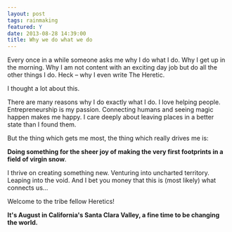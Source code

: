 ```yaml
---
layout: post
tags: rainmaking
featured: Y
date: 2013-08-28 14:39:00
title: Why we do what we do
---
```

Every once in a while someone asks me why I do what I do. Why I get up in the morning. Why I am not content with an exciting day job but do all the other things I do. Heck – why I even write The Heretic.

I thought a lot about this.

There are many reasons why I do exactly what I do. I love helping people. Entrepreneurship is my passion. Connecting humans and seeing magic happen makes me happy. I care deeply about leaving places in a better state than I found them.

But the thing which gets me most, the thing which really drives me is:

**Doing something for the sheer joy of making the very first footprints in a field of virgin snow**.

I thrive on creating something new. Venturing into uncharted territory. Leaping into the void. And I bet you money that this is (most likely) what connects us…

Welcome to the tribe fellow Heretics!

**It's August in California's Santa Clara Valley, a fine time to be changing the world.**